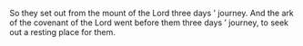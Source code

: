 So they set out from the mount of the Lord three days ’ journey. And the ark of the covenant of the Lord went before them three days ’ journey, to seek out a resting place for them.
